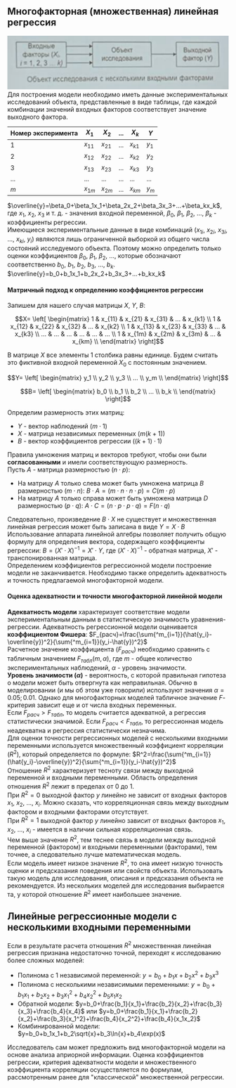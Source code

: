 ## Многофакторная (множественная) линейная регрессия
![Многофакторная линейная регрессия](../Pictures/03_01.%20Многофакторная%20линейная%20регрессия.png)  
Для построения модели необходимо иметь данные экспериментальных исследований объекта, представленные в виде таблицы, где каждой комбинации значений входных факторов соответствует значение выходного фактора.  

| Номер эксперимента | $X_1$    | $X_2$    | ... | $X_k$    | $Y$   |
| ------------------ | -------- | -------- | --- | -------- | ----- |
| 1                  | $x_{11}$ | $x_{21}$ | ... | $x_{k1}$ | $y_1$ |
| 2                  | $x_{12}$ | $x_{22}$ | ... | $x_{k2}$ | $y_2$ |
| 3                  | $x_{13}$ | $x_{23}$ | ... | $x_{k3}$ | $y_3$ |
| ...                | ...      | ...      | ... | ...      | ...   |
| $m$                | $x_{1m}$ | $x_{2m}$ | ... | $x_{km}$ | $y_m$ |
  
$\overline{y}=\beta_0+\beta_1x_1+\beta_2x_2+\beta_3x_3+...+\beta_kx_k$, где $x_1$, $x_2$, $x_3$ и т. д. - значения входной переменной, $\beta_0$, $\beta_1$, $\beta_2$, ..., $\beta_k$ - коэффициенты регрессии.  
Имеющиеся экспериментальные данные в виде комбинаций ($x_{1i}$, $x_{2i}$, $x_{3i}$, ..., $x_{ki}$, $y_i$) являются лишь ограниченной выборкой из общего числа состояний исследуемого объекта. Поэтому можно определить только оценки коэффициентов $\beta_0$, $\beta_1$, $\beta_2$, ..., которые обозначают соответственно $b_0$, $b_1$, $b_2$, $b_3$, ..., $b_k$.  
$\overline{y}=b_0+b_1x_1+b_2x_2+b_3x_3+...+b_kx_k$  
#### Матричный подход к определению коэффициентов регрессии
Запишем для нашего случая матрицы $X$, $Y$, $B$:  
```math
X=
\left[
	\begin{matrix}
	1 & x_{11} & x_{21} & x_{31} & ... & x_{k1} \\
	1 & x_{12} & x_{22} & x_{32} & ... & x_{k2} \\
	1 & x_{13} & x_{23} & x_{33} & ... & x_{k3} \\
	... & ... & ... & ... & ... & ... \\
	1 & x_{1m} & x_{2m} & x_{3m} & ... & x_{km} \\
	\end{matrix} 
\right]
```
В матрице $X$ все элементы 1 столбика равны единице. Будем считать это фиктивной входной переменной $X_0$ с постоянным значением.  
```math
Y=
\left[
	\begin{matrix}
	y_1 \\
	y_2 \\
	y_3 \\
	... \\
	y_m \\
	\end{matrix} 
\right]
```
  
```math
B=
\left[
	\begin{matrix}
	b_0 \\
	b_1 \\
	b_2 \\
	... \\
	b_k \\
	\end{matrix} 
\right]
```
Определим размерность этих матриц:
- $Y$ - вектор наблюдений ($m⋅1$)
- $X$ - матрица независимых переменных ($m(k+1)$)
- $B$ - вектор коэффициентов регрессии ($(k+1)⋅1$)
  
Правила умножения матриц и векторов требуют, чтобы они были **согласованными** и имели соответствующую размерность.  
Пусть $A$ - матрица размерностью $(n⋅p)$:
- На матрицу $A$ только слева может быть умножена матрица $B$ размерностью $(m⋅n)$: $B⋅A=(m⋅n⋅n⋅p)=C(m⋅p)$
- На матрицу $A$ только справа может быть умножена матрица $D$ размерностью $(p⋅q)$: $A⋅C=(n⋅p⋅p⋅q)=F(n⋅q)$
  
Следовательно, произведение $B⋅X$ не существует и множественная линейная регрессия может быть записана в виде $Y=X⋅B$  
Использование аппарата линейной алгебры позволяет получить общую формулу для определения вектора, содержащего коэффициенты регрессии: $B=(X'⋅X)^{-1}=X'⋅Y$, где $(X'⋅X)^{-1}$ - обратная матрица, $X'$ - транспонированная матрица.  
Определением коэффициентов регрессионной модели построение модели не заканчивается. Необходимо также определить адекватность и точность предлагаемой многофакторной модели.
#### Оценка адекватности и точности многофакторной линейной модели
**Адекватность модели** характеризует соответствие модели экспериментальным данным в статистическую значимость уравнения-регрессии. Адекватность регрессионной модели оценивается **коэффициентом Фишера**: $F_{расч}=\frac{\sum{^m_{i=1}}(\hat{y_i}-\overline{y})^2}{\sum{^m_{i=1}}(y_i-\hat{y})^2}$  
Расчетное значение коэффициента ($F_{расч}$) необходимо сравнить с табличным значением $F_{табл}(m,\alpha)$, где $m$ - общее количество экспериментальных наблюдений, $\alpha$ - уровень значимости.  
**Уровень значимости ($\alpha$)** - вероятность, с которой правильная гипотеза о модели может быть отвергнута как неправильная. Обычно в моделировании (и мы об этом уже говорили) используют значения $\alpha=0.05; 0.01$. Однако для многофакторных моделей табличное значение $F$-критерия зависит еще и от числа входных переменных.  
Если $F_{расч}>F_{табл}$, то модель считается адекватной, а регрессия статистически значимой. Если $F_{расч}<F_{табл}$, то регрессионная модель неадекватна и регрессия статистически незначима.  
Для оценки точности регрессионных моделей с несколькими входными переменными используется множественный коэффициент корреляции ($R^2$), который определяется по формуле: $R^2=\frac{\sum{^m_{i=1}}(\hat{y_i}-\overline{y})^2}{\sum{^m_{i=1}}(y_i-\hat{y})^2}$  
Отношение $R^2$ характеризует тесноту связи между выходной переменной и входными переменными. Область определения отношения $R^2$ лежит в пределах от 0 до 1.  
При $R^2=0$ выходной фактор $y$ линейно не зависит от входных факторов $x_1$, $x_2$, ..., $x_i$. Можно сказать, что корреляционная связь между выходным фактором и входными факторами отсутствует.  
При $R^2=1$ выходной фактор $y$ линейно зависит от входных факторов $x_1$, $x_2$, ..., $x_i$ - имеется в наличии сильная корреляционная связь.  
Чем выше значение $R^2$, тем теснее связь в модели между выходной переменной (фактором) и входными переменными (факторами), тем точнее, а следовательно лучше математическая модель.  
Если модель имеет низкое значение $R^2$, то она имеет низкую точность оценки и предсказания поведения или свойств объекта. Использовать такую модель для исследования, описания и предсказания объекта не рекомендуется. Из нескольких моделей для исследования выбирается та, у которой отношение $R^2$ имеет наибольшее значение.
## Линейные регрессионные модели с несколькими входными переменными
Если в результате расчета отношения $R^2$ множественная линейная регрессия признана недостаточно точной, переходят к исследованию более сложных моделей:
- Полинома с 1 независимой переменной: $y=b_0+b_1x+b_2x^2+b_3x^3$
- Полинома с несколькими независимыми переменными: $y=b_0+b_1x_1+b_2x_2+b_3x_1^2+b_4x_2^2+b_5x_1x_2$
- Обратной модели: $y=b_0+\frac{b_1}{x_1}+\frac{b_2}{x_2}+\frac{b_3}{x_3}+\frac{b_4}{x_4}$ или $y=b_0+\frac{b_1}{x_1}+\frac{b_2}{x_2}+\frac{b_3}{x_1^2}+\frac{b_4}{x_2^2}+\frac{b_4}{x_1x_2}$
- Комбинированной модели: $y=b_0+b_1x_1+b_2\sqrt{x}+b_3\ln{x}+b_4\exp(x)$ 
  
Исследователь сам может предложить вид многофакторной модели на основе анализа априорной информации. Оценка коэффициентов регрессии, критерия адекватности модели и множественного коэффициента корреляции осуществляется по формулам, рассмотренным ранее для "классической" множественной регрессии.